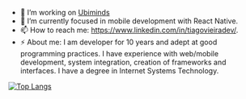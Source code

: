- 🔭 I’m working on <a href="https://jazztech.com.br/" target="_blank">Ubiminds</a>
- 🌱 I’m currently focused in mobile development with React Native.
- 📫 How to reach me: https://www.linkedin.com/in/tiagovieiradev/.
- ⚡ About me: I am developer for 10 years and adept at good programming practices. I have experience with web/mobile development, system integration, creation of frameworks and interfaces.
  I have a degree in Internet Systems Technology.

[![Top Langs](https://github-readme-stats.vercel.app/api/top-langs/?username=Tiago-Dev&show_icons-true&theme=radical)](https://github.com/anuraghazra/github-readme-stats)
